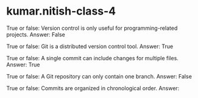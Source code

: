 # kumar.nitish-class-4
True or false: Version control is only useful for programming-related projects. Answer: False

True or false: Git is a distributed version control tool. Answer: True

True or false: A single commit can include changes for multiple files. Answer: True

True or false: A Git repository can only contain one branch. Answer: False

True or false: Commits are organized in chronological order. Answer: 
